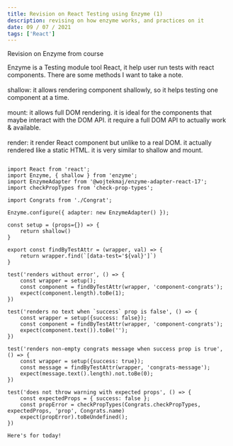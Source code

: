 ```yaml
---
title: Revision on React Testing using Enzyme (1)
description: revising on how enzyme works, and practices on it
date: 09 / 07 / 2021
tags: ['React']
---
```

Revision on Enzyme from course

Enzyme is a Testing module tool React, 
it help user run tests with react components.
There are some methods I want to take a note.<br/><br/>
shallow: it allows rendering component shallowly, so it helps testing one component at a time.<br/><br/>
mount: it allows full DOM rendering. it is ideal for the components that maybe interact with the DOM API.
it require a full DOM API to actually work & available.<br/><br/>
render: it render React component but unlike to a real DOM.
it actually rendered like a static HTML.
it is very similar to shallow and mount. 

<pre class="language-jsx" ><code>
import React from 'react';
import Enzyme, { shallow } from 'enzyme';
import EnzymeAdapter from '@wojtekmaj/enzyme-adapter-react-17';
import checkPropTypes from 'check-prop-types';

import Congrats from './Congrat';

Enzyme.configure({ adapter: new EnzymeAdapter() });

const setup = (props={}) => {
    return shallow(<Congrats {...props} />)
}

export const findByTestAttr = (wrapper, val) => {
    return wrapper.find(`[data-test='${val}']`)
}

test('renders without error', () => {
    const wrapper = setup();
    const component = findByTestAttr(wrapper, 'component-congrats');
    expect(component.length).toBe(1);
})

test('renders no text when `success` prop is false', () => {
    const wrapper = setup({success: false});
    const component = findByTestAttr(wrapper, 'component-congrats');
    expect(component.text()).toBe('');
})

test('renders non-empty congrats message when success prop is true', () => {
    const wrapper = setup({success: true});
    const message = findByTestAttr(wrapper, 'congrats-message');
    expect(message.text().length).not.toBe(0);
})

test('does not throw warning with expected props', () => {
    const expectedProps = { success: false };
    const propError = checkPropTypes(Congrats.checkPropTypes, expectedProps, 'prop', Congrats.name)
    expect(propError).toBeUndefined();
})

Here's for today!